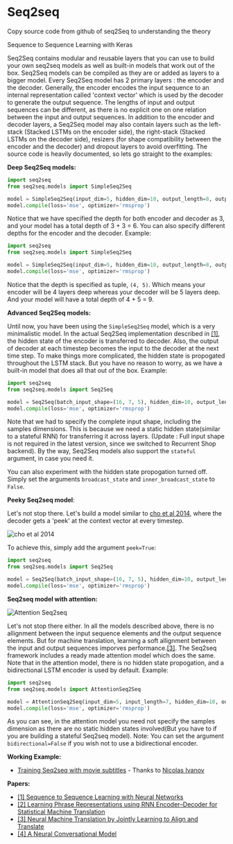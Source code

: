 # Seq2seq
Copy source code from github of seq2Seq to understanding the theory

Sequence to Sequence Learning with Keras



Seq2Seq contains modular and reusable layers that you can use to build your own seq2seq models as well as built-in models that work out of the box. Seq2Seq models can be compiled as they are or added as layers to a bigger model. Every Seq2Seq model has 2 primary layers : the encoder and the  decoder. Generally, the encoder encodes the input  sequence to an internal representation called 'context vector' which is used by the decoder to generate the output sequence. The lengths of input and output sequences can be different, as there is no explicit one on one relation between the input and output sequences. In addition to the encoder and decoder layers, a Seq2Seq model may also contain layers such as the left-stack (Stacked LSTMs on the encoder side), the right-stack (Stacked LSTMs on the decoder side), resizers (for shape compatibility between the encoder and the decoder) and dropout layers to avoid overfitting. The source code is heavily documented, so lets go straight to the examples:


**Deep Seq2Seq models:**

```python
import seq2seq
from seq2seq.models import SimpleSeq2Seq

model = SimpleSeq2Seq(input_dim=5, hidden_dim=10, output_length=8, output_dim=8, depth=3)
model.compile(loss='mse', optimizer='rmsprop')
```
Notice that we have specified the depth for both encoder and decoder as 3, and your model has a total depth of 3 + 3 = 6. You can also specify different depths for the encoder and the decoder. Example:

```python
import seq2seq
from seq2seq.models import SimpleSeq2Seq

model = SimpleSeq2Seq(input_dim=5, hidden_dim=10, output_length=8, output_dim=20, depth=(4, 5))
model.compile(loss='mse', optimizer='rmsprop')
```

Notice that the depth is specified as tuple, `(4, 5)`. Which means your encoder will be 4 layers deep whereas your decoder will be 5 layers deep. And your model will have a total depth of 4 + 5 = 9.

**Advanced Seq2Seq models:**

Until now, you have been using the `SimpleSeq2Seq` model, which is a very minimalistic model. In the actual Seq2Seq implementation described in [[1]](http://arxiv.org/abs/1409.3215), the hidden state of the encoder is transferred to decoder. Also, the output of decoder at each timestep becomes the input to the decoder at the next time step. To make things more complicated, the hidden state is propogated throughout the LSTM stack. But you  have no reason to worry, as we have a built-in model that does all that out of the box. Example:

```python
import seq2seq
from seq2seq.models import Seq2Seq

model = Seq2Seq(batch_input_shape=(16, 7, 5), hidden_dim=10, output_length=8, output_dim=20, depth=4)
model.compile(loss='mse', optimizer='rmsprop')
```

Note that we had to specify the complete input shape, including the samples dimensions. This is because we need a static hidden state(similar to a stateful RNN) for transferring it across layers. (Update : Full input shape is not required in the latest version, since we switched to Recurrent Shop backend). By the way, Seq2Seq models also support the `stateful` argument, in case you need it.

You can also experiment with the hidden state propogation turned  off. Simply set the arguments `broadcast_state` and `inner_broadcast_state` to `False`.

**Peeky Seq2seq model**:

Let's not stop there. Let's build a model similar to [cho et al 2014](http://arxiv.org/abs/1406.1078), where the decoder gets a 'peek' at the context vector at every timestep.

![cho et al 2014](http://i64.tinypic.com/302aqhi.png)

To achieve this, simply add the argument `peek=True`:

```python
import seq2seq
from seq2seq.models import Seq2Seq

model = Seq2Seq(batch_input_shape=(16, 7, 5), hidden_dim=10, output_length=8, output_dim=20, depth=4, peek=True)
model.compile(loss='mse', optimizer='rmsprop')
```

**Seq2seq model with attention:**

![Attention Seq2seq](http://i64.tinypic.com/a2rw3d.png)

Let's not stop there either. In all the models described above, there is no allignment between the input sequence elements and the output sequence elements. But for machine translation, learning a soft allignment between the input and output sequences imporves performance.[[3]](http://arxiv.org/pdf/1409.0473v6.pdf). The Seq2seq framework includes a ready made attention model which does the same. Note that in the attention model, there is no hidden state propogation, and a bidirectional LSTM encoder is used by default. Example:

```python
import seq2seq
from seq2seq.models import AttentionSeq2Seq

model = AttentionSeq2Seq(input_dim=5, input_length=7, hidden_dim=10, output_length=8, output_dim=20, depth=4)
model.compile(loss='mse', optimizer='rmsprop')
```

As you can see, in the attention model you need not specify the samples dimension as there are no static hidden states involved(But you have to if you are building a stateful Seq2seq model).
Note:  You  can set the argument `bidirectional=False` if you wish not to use a bidirectional encoder.



**Working Example:**

* [Training Seq2seq with movie subtitles](https://github.com/nicolas-ivanov/debug_seq2seq)  - Thanks to [Nicolas Ivanov](https://github.com/nicolas-ivanov)

**Papers:**

* [ [1] Sequence to Sequence Learning with Neural Networks](http://papers.nips.cc/paper/5346-sequence-to-sequence-learning-with-neural-networks.pdf)
* [ [2] Learning Phrase Representations using RNN Encoder–Decoder for Statistical Machine Translation](http://arxiv.org/pdf/1406.1078.pdf)
* [ [3] Neural Machine Translation by Jointly Learning to Align and Translate](http://arxiv.org/pdf/1409.0473v6.pdf)
* [ [4] A Neural Conversational Model](http://arxiv.org/pdf/1506.05869v1.pdf)


